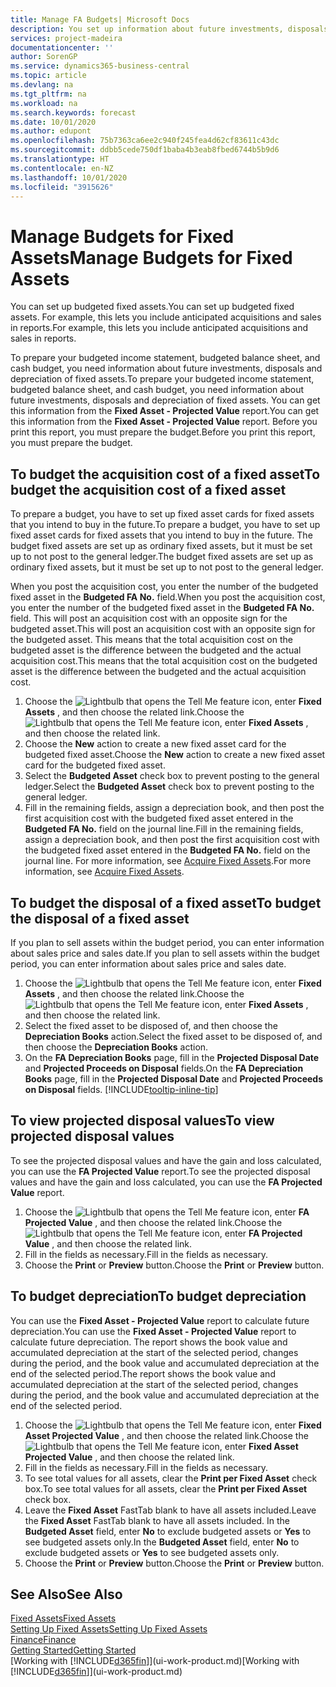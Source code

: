 ```yaml
---
title: Manage FA Budgets| Microsoft Docs
description: You set up information about future investments, disposals, and depreciation of fixed assets to help prepare budgets and forecasts.
services: project-madeira
documentationcenter: ''
author: SorenGP
ms.service: dynamics365-business-central
ms.topic: article
ms.devlang: na
ms.tgt_pltfrm: na
ms.workload: na
ms.search.keywords: forecast
ms.date: 10/01/2020
ms.author: edupont
ms.openlocfilehash: 75b7363ca6ee2c940f245fea4d62cf83611c43dc
ms.sourcegitcommit: ddbb5cede750df1baba4b3eab8fbed6744b5b9d6
ms.translationtype: HT
ms.contentlocale: en-NZ
ms.lasthandoff: 10/01/2020
ms.locfileid: "3915626"
---
```

# <a name="manage-budgets-for-fixed-assets"></a><span data-ttu-id="fd49d-103">Manage Budgets for Fixed Assets</span><span class="sxs-lookup"><span data-stu-id="fd49d-103">Manage Budgets for Fixed Assets</span></span>
<span data-ttu-id="fd49d-104">You can set up budgeted fixed assets.</span><span class="sxs-lookup"><span data-stu-id="fd49d-104">You can set up budgeted fixed assets.</span></span> <span data-ttu-id="fd49d-105">For example, this lets you include anticipated acquisitions and sales in reports.</span><span class="sxs-lookup"><span data-stu-id="fd49d-105">For example, this lets you include anticipated acquisitions and sales in reports.</span></span>  

<span data-ttu-id="fd49d-106">To prepare your budgeted income statement, budgeted balance sheet, and cash budget, you need information about future investments, disposals and depreciation of fixed assets.</span><span class="sxs-lookup"><span data-stu-id="fd49d-106">To prepare your budgeted income statement, budgeted balance sheet, and cash budget, you need information about future investments, disposals and depreciation of fixed assets.</span></span> <span data-ttu-id="fd49d-107">You can get this information from the **Fixed Asset - Projected Value** report.</span><span class="sxs-lookup"><span data-stu-id="fd49d-107">You can get this information from the **Fixed Asset - Projected Value** report.</span></span> <span data-ttu-id="fd49d-108">Before you print this report, you must prepare the budget.</span><span class="sxs-lookup"><span data-stu-id="fd49d-108">Before you print this report, you must prepare the budget.</span></span>  

## <a name="to-budget-the-acquisition-cost-of-a-fixed-asset"></a><span data-ttu-id="fd49d-109">To budget the acquisition cost of a fixed asset</span><span class="sxs-lookup"><span data-stu-id="fd49d-109">To budget the acquisition cost of a fixed asset</span></span>
<span data-ttu-id="fd49d-110">To prepare a budget, you have to set up fixed asset cards for fixed assets that you intend to buy in the future.</span><span class="sxs-lookup"><span data-stu-id="fd49d-110">To prepare a budget, you have to set up fixed asset cards for fixed assets that you intend to buy in the future.</span></span> <span data-ttu-id="fd49d-111">The budget fixed assets are set up as ordinary fixed assets, but it must be set up to not post to the general ledger.</span><span class="sxs-lookup"><span data-stu-id="fd49d-111">The budget fixed assets are set up as ordinary fixed assets, but it must be set up to not post to the general ledger.</span></span>

<span data-ttu-id="fd49d-112">When you post the acquisition cost, you enter the number of the budgeted fixed asset in the **Budgeted FA No.** field.</span><span class="sxs-lookup"><span data-stu-id="fd49d-112">When you post the acquisition cost, you enter the number of the budgeted fixed asset in the **Budgeted FA No.** field.</span></span> <span data-ttu-id="fd49d-113">This will post an acquisition cost with an opposite sign for the budgeted asset.</span><span class="sxs-lookup"><span data-stu-id="fd49d-113">This will post an acquisition cost with an opposite sign for the budgeted asset.</span></span> <span data-ttu-id="fd49d-114">This means that the total acquisition cost on the budgeted asset is the difference between the budgeted and the actual acquisition cost.</span><span class="sxs-lookup"><span data-stu-id="fd49d-114">This means that the total acquisition cost on the budgeted asset is the difference between the budgeted and the actual acquisition cost.</span></span>

1. <span data-ttu-id="fd49d-115">Choose the ![Lightbulb that opens the Tell Me feature](media/ui-search/search_small.png "Tell me what you want to do") icon, enter **Fixed Assets** , and then choose the related link.</span><span class="sxs-lookup"><span data-stu-id="fd49d-115">Choose the ![Lightbulb that opens the Tell Me feature](media/ui-search/search_small.png "Tell me what you want to do") icon, enter **Fixed Assets** , and then choose the related link.</span></span>
2. <span data-ttu-id="fd49d-116">Choose the **New** action to create a new fixed asset card for the budgeted fixed asset.</span><span class="sxs-lookup"><span data-stu-id="fd49d-116">Choose the **New** action to create a new fixed asset card for the budgeted fixed asset.</span></span>
3. <span data-ttu-id="fd49d-117">Select the **Budgeted Asset** check box to prevent posting to the general ledger.</span><span class="sxs-lookup"><span data-stu-id="fd49d-117">Select the **Budgeted Asset** check box to prevent posting to the general ledger.</span></span>
4. <span data-ttu-id="fd49d-118">Fill in the remaining fields, assign a depreciation book, and then post the first acquisition cost with the budgeted fixed asset entered in the **Budgeted FA No.** field on the journal line.</span><span class="sxs-lookup"><span data-stu-id="fd49d-118">Fill in the remaining fields, assign a depreciation book, and then post the first acquisition cost with the budgeted fixed asset entered in the **Budgeted FA No.** field on the journal line.</span></span> <span data-ttu-id="fd49d-119">For more information, see [Acquire Fixed Assets](fa-how-acquire.md).</span><span class="sxs-lookup"><span data-stu-id="fd49d-119">For more information, see [Acquire Fixed Assets](fa-how-acquire.md).</span></span>

## <a name="to-budget-the-disposal-of-a-fixed-asset"></a><span data-ttu-id="fd49d-120">To budget the disposal of a fixed asset</span><span class="sxs-lookup"><span data-stu-id="fd49d-120">To budget the disposal of a fixed asset</span></span>
<span data-ttu-id="fd49d-121">If you plan to sell assets within the budget period, you can enter information about sales price and sales date.</span><span class="sxs-lookup"><span data-stu-id="fd49d-121">If you plan to sell assets within the budget period, you can enter information about sales price and sales date.</span></span>

1. <span data-ttu-id="fd49d-122">Choose the ![Lightbulb that opens the Tell Me feature](media/ui-search/search_small.png "Tell me what you want to do") icon, enter **Fixed Assets** , and then choose the related link.</span><span class="sxs-lookup"><span data-stu-id="fd49d-122">Choose the ![Lightbulb that opens the Tell Me feature](media/ui-search/search_small.png "Tell me what you want to do") icon, enter **Fixed Assets** , and then choose the related link.</span></span>
2. <span data-ttu-id="fd49d-123">Select the fixed asset to be disposed of, and then choose the **Depreciation Books** action.</span><span class="sxs-lookup"><span data-stu-id="fd49d-123">Select the fixed asset to be disposed of, and then choose the **Depreciation Books** action.</span></span>
3. <span data-ttu-id="fd49d-124">On the **FA Depreciation Books** page, fill in the **Projected Disposal Date** and **Projected Proceeds on Disposal** fields.</span><span class="sxs-lookup"><span data-stu-id="fd49d-124">On the **FA Depreciation Books** page, fill in the **Projected Disposal Date** and **Projected Proceeds on Disposal** fields.</span></span> [!INCLUDE[tooltip-inline-tip](includes/tooltip-inline-tip_md.md)]

## <a name="to-view-projected-disposal-values"></a><span data-ttu-id="fd49d-125">To view projected disposal values</span><span class="sxs-lookup"><span data-stu-id="fd49d-125">To view projected disposal values</span></span>
<span data-ttu-id="fd49d-126">To see the projected disposal values and have the gain and loss calculated, you can use the **FA Projected Value** report.</span><span class="sxs-lookup"><span data-stu-id="fd49d-126">To see the projected disposal values and have the gain and loss calculated, you can use the **FA Projected Value** report.</span></span>

1. <span data-ttu-id="fd49d-127">Choose the ![Lightbulb that opens the Tell Me feature](media/ui-search/search_small.png "Tell me what you want to do") icon, enter **FA Projected Value** , and then choose the related link.</span><span class="sxs-lookup"><span data-stu-id="fd49d-127">Choose the ![Lightbulb that opens the Tell Me feature](media/ui-search/search_small.png "Tell me what you want to do") icon, enter **FA Projected Value** , and then choose the related link.</span></span>
2. <span data-ttu-id="fd49d-128">Fill in the fields as necessary.</span><span class="sxs-lookup"><span data-stu-id="fd49d-128">Fill in the fields as necessary.</span></span>
3. <span data-ttu-id="fd49d-129">Choose the **Print** or **Preview** button.</span><span class="sxs-lookup"><span data-stu-id="fd49d-129">Choose the **Print** or **Preview** button.</span></span>

## <a name="to-budget-depreciation"></a><span data-ttu-id="fd49d-130">To budget depreciation</span><span class="sxs-lookup"><span data-stu-id="fd49d-130">To budget depreciation</span></span>
<span data-ttu-id="fd49d-131">You can use the **Fixed Asset - Projected Value** report to calculate future depreciation.</span><span class="sxs-lookup"><span data-stu-id="fd49d-131">You can use the **Fixed Asset - Projected Value** report to calculate future depreciation.</span></span> <span data-ttu-id="fd49d-132">The report shows the book value and accumulated depreciation at the start of the selected period, changes during the period, and the book value and accumulated depreciation at the end of the selected period.</span><span class="sxs-lookup"><span data-stu-id="fd49d-132">The report shows the book value and accumulated depreciation at the start of the selected period, changes during the period, and the book value and accumulated depreciation at the end of the selected period.</span></span>

1. <span data-ttu-id="fd49d-133">Choose the ![Lightbulb that opens the Tell Me feature](media/ui-search/search_small.png "Tell me what you want to do") icon, enter **Fixed Asset Projected Value** , and then choose the related link.</span><span class="sxs-lookup"><span data-stu-id="fd49d-133">Choose the ![Lightbulb that opens the Tell Me feature](media/ui-search/search_small.png "Tell me what you want to do") icon, enter **Fixed Asset Projected Value** , and then choose the related link.</span></span>
2. <span data-ttu-id="fd49d-134">Fill in the fields as necessary.</span><span class="sxs-lookup"><span data-stu-id="fd49d-134">Fill in the fields as necessary.</span></span>
3. <span data-ttu-id="fd49d-135">To see total values for all assets, clear the **Print per Fixed Asset** check box.</span><span class="sxs-lookup"><span data-stu-id="fd49d-135">To see total values for all assets, clear the **Print per Fixed Asset** check box.</span></span>
4. <span data-ttu-id="fd49d-136">Leave the **Fixed Asset** FastTab blank to have all assets included.</span><span class="sxs-lookup"><span data-stu-id="fd49d-136">Leave the **Fixed Asset** FastTab blank to have all assets included.</span></span> <span data-ttu-id="fd49d-137">In the **Budgeted Asset** field, enter **No** to exclude budgeted assets or **Yes** to see budgeted assets only.</span><span class="sxs-lookup"><span data-stu-id="fd49d-137">In the **Budgeted Asset** field, enter **No** to exclude budgeted assets or **Yes** to see budgeted assets only.</span></span>
5. <span data-ttu-id="fd49d-138">Choose the **Print** or **Preview** button.</span><span class="sxs-lookup"><span data-stu-id="fd49d-138">Choose the **Print** or **Preview** button.</span></span>

## <a name="see-also"></a><span data-ttu-id="fd49d-139">See Also</span><span class="sxs-lookup"><span data-stu-id="fd49d-139">See Also</span></span>
[<span data-ttu-id="fd49d-140">Fixed Assets</span><span class="sxs-lookup"><span data-stu-id="fd49d-140">Fixed Assets</span></span>](fa-manage.md)  
[<span data-ttu-id="fd49d-141">Setting Up Fixed Assets</span><span class="sxs-lookup"><span data-stu-id="fd49d-141">Setting Up Fixed Assets</span></span>](fa-setup.md)  
[<span data-ttu-id="fd49d-142">Finance</span><span class="sxs-lookup"><span data-stu-id="fd49d-142">Finance</span></span>](finance.md)  
[<span data-ttu-id="fd49d-143">Getting Started</span><span class="sxs-lookup"><span data-stu-id="fd49d-143">Getting Started</span></span>](product-get-started.md)  
<span data-ttu-id="fd49d-144">[Working with [!INCLUDE[d365fin](includes/d365fin_md.md)]](ui-work-product.md)</span><span class="sxs-lookup"><span data-stu-id="fd49d-144">[Working with [!INCLUDE[d365fin](includes/d365fin_md.md)]](ui-work-product.md)</span></span>
